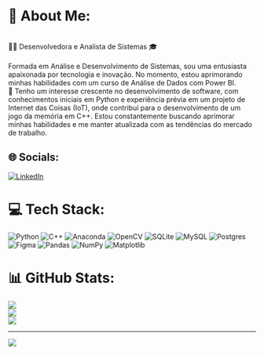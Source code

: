 # 💫 About Me:
<br>👩‍💻 Desenvolvedora e Analista de Sistemas 🎓<br><br>Formada em Análise e Desenvolvimento de Sistemas, sou uma entusiasta apaixonada por tecnologia e inovação. No momento, estou aprimorando minhas habilidades com um curso de Análise de Dados com Power BI.<br>🚀 Tenho um interesse crescente no desenvolvimento de software, com conhecimentos iniciais em Python e experiência prévia em um projeto de Internet das Coisas (IoT), onde contribuí para o desenvolvimento de um jogo da memória em C++. Estou constantemente buscando aprimorar minhas habilidades e me manter atualizada com as tendências do mercado de trabalho.


## 🌐 Socials:
[![LinkedIn](https://img.shields.io/badge/LinkedIn-%230077B5.svg?logo=linkedin&logoColor=white)](https://linkedin.com/in/https://www.linkedin.com/in/camila-schubert-520bb2228) 

# 💻 Tech Stack:
![Python](https://img.shields.io/badge/python-3670A0?style=for-the-badge&logo=python&logoColor=ffdd54) ![C++](https://img.shields.io/badge/c++-%2300599C.svg?style=for-the-badge&logo=c%2B%2B&logoColor=white) ![Anaconda](https://img.shields.io/badge/Anaconda-%2344A833.svg?style=for-the-badge&logo=anaconda&logoColor=white) ![OpenCV](https://img.shields.io/badge/opencv-%23white.svg?style=for-the-badge&logo=opencv&logoColor=white) ![SQLite](https://img.shields.io/badge/sqlite-%2307405e.svg?style=for-the-badge&logo=sqlite&logoColor=white) ![MySQL](https://img.shields.io/badge/mysql-%2300000f.svg?style=for-the-badge&logo=mysql&logoColor=white) ![Postgres](https://img.shields.io/badge/postgres-%23316192.svg?style=for-the-badge&logo=postgresql&logoColor=white) ![Figma](https://img.shields.io/badge/figma-%23F24E1E.svg?style=for-the-badge&logo=figma&logoColor=white) ![Pandas](https://img.shields.io/badge/pandas-%23150458.svg?style=for-the-badge&logo=pandas&logoColor=white) ![NumPy](https://img.shields.io/badge/numpy-%23013243.svg?style=for-the-badge&logo=numpy&logoColor=white) ![Matplotlib](https://img.shields.io/badge/Matplotlib-%23ffffff.svg?style=for-the-badge&logo=Matplotlib&logoColor=black)
# 📊 GitHub Stats:
![](https://github-readme-stats.vercel.app/api?username=camilaschubert&theme=synthwave&hide_border=false&include_all_commits=false&count_private=false)<br/>
![](https://github-readme-streak-stats.herokuapp.com/?user=camilaschubert&theme=synthwave&hide_border=false)<br/>
![](https://github-readme-stats.vercel.app/api/top-langs/?username=camilaschubert&theme=synthwave&hide_border=false&include_all_commits=false&count_private=false&layout=compact)

---
[![](https://visitcount.itsvg.in/api?id=camilaschubert&icon=0&color=0)](https://visitcount.itsvg.in)

<!-- Proudly created with GPRM ( https://gprm.itsvg.in ) -->
